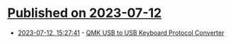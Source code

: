 # [Published on 2023-07-12](index.md)

* [2023-07-12, 15:27:41](https://lobste.rs/s/bmpzak/qmk_usb_usb_keyboard_protocol_converter) - [QMK USB to USB Keyboard Protocol Converter](https://yaowei.dev/posts/usb-to-usb-converter/)
